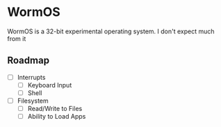 # WormOS

WormOS is a 32-bit experimental operating system. I don't expect much from it

## Roadmap

- [ ] Interrupts
  - [ ] Keyboard Input
  - [ ] Shell
- [ ] Filesystem
  - [ ] Read/Write to Files
  - [ ] Ability to Load Apps